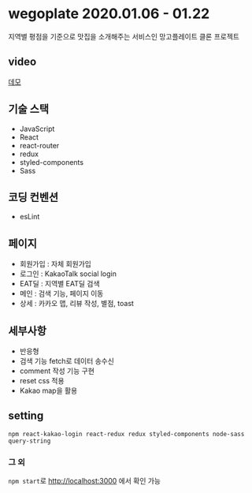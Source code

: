 # wegoplate 2020.01.06 - 01.22

지역별 평점을 기준으로 맛집을 소개해주는 서비스인 망고플레이트 클론 프로젝트

## video

[데모 ](https://youtu.be/R78aCEbAT-o)

## 기술 스택

- JavaScript
- React
- react-router
- redux
- styled-components
- Sass

## 코딩 컨벤션

- esLint

## 페이지

- 회원가입 : 자체 회원가입
- 로그인 : KakaoTalk social login
- EAT딜 : 지역별 EAT딜 검색
- 메인 : 검색 기능, 페이지 이동
- 상세 : 카카오 맵, 리뷰 작성, 별점, toast

## 세부사항

- 반응형
- 검색 기능 fetch로 데이터 송수신
- comment 작성 기능 구현
- reset css 적용
- Kakao map을 활용

## setting

`npm react-kakao-login react-redux redux styled-components node-sass query-string`

### 그 외
 `npm start`로 [http://localhost:3000](http://localhost:3000) 에서 
확인 가능

